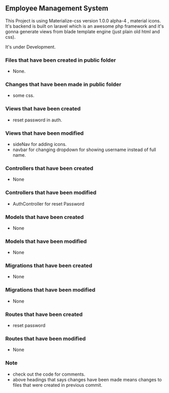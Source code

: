 ## Employee Management System
This Project is using Materialize-css version 1.0.0 alpha-4 , material icons. It's backend is built on laravel which is an awesome php framework and it's gonna generate views from blade template engine (just plain old html and css).

It's under Development.

### Files that have been created in public folder

- None.

### Changes that have been made in public folder

- some css.

### Views that have been created

- reset password in auth.

### Views that have been modified

- sideNav for adding icons.
- navbar for changing dropdown for showing username instead of full name.

### Controllers that have been created

- None

### Controllers that have been modified

- AuthController for reset Password

### Models that have been created

- None

### Models that have been modified

- None

### Migrations that have been created

- None

### Migrations that have been modified

- None

### Routes that have been created

- reset password

### Routes that have been modified

- None

### Note

- check out the code for comments.
- above headings that says changes have been made means changes to files that were created in previous commit.